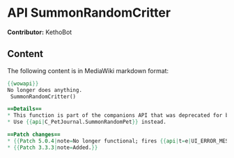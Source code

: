 # API SummonRandomCritter

**Contributor:** KethoBot

## Content

The following content is in MediaWiki markdown format:

```mediawiki
{{wowapi}}
No longer does anything.
 SummonRandomCritter()

==Details==
* This function is part of the companions API that was deprecated for battle-pets with the introduction of the Pet Journal. Calling it will result in {{api|t=e|UI_ERROR_MESSAGE}} being fired.
* Use {{api|C_PetJournal.SummonRandomPet}} instead.

==Patch changes==
* {{Patch 5.0.4|note=No longer functional; fires {{api|t=e|UI_ERROR_MESSAGE}} instead of summoning a random companion.}}
* {{Patch 3.3.3|note=Added.}}
```